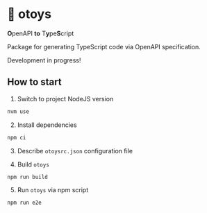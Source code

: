 # 🧸 otoys

**O**penAPI **to** T**y**pe**S**cript

Package for generating TypeScript code via OpenAPI specification.

Development in progress!

## How to start

1. Switch to project NodeJS version

```bash
nvm use
```

2. Install dependencies

```bash
npm ci
```

3. Describe `otoysrc.json` configuration file

4. Build `otoys`

```bash
npm run build
```

5. Run `otoys` via npm script

```bash
npm run e2e
```
